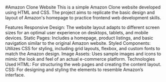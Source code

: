 #Amazon Clone Website
This is a simple Amazon Clone website developed using HTML and CSS. The project aims to replicate the basic design and layout of Amazon's homepage to practice frontend web development skills.

Features
Responsive Design: The website layout adapts to different screen sizes for an optimal user experience on desktops, tablets, and mobile devices.
Static Pages: Includes a homepage, product listings, and basic navigation similar to the original Amazon website.
Styled Components: Utilizes CSS for styling, including grid layouts, flexbox, and custom fonts to match the Amazon design.
Image Assets: Uses sample images and icons to mimic the look and feel of an actual e-commerce platform.
Technologies Used
HTML: For structuring the web pages and creating the content layout.
CSS: For designing and styling the elements to resemble Amazon’s interface.
 
